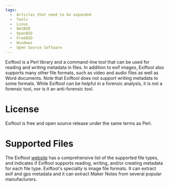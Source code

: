 ```yaml
---
tags:
  -  Articles that need to be expanded
  -  Tools
  -  Linux
  -  NetBSD
  -  OpenBSD
  -  FreeBSD
  -  Windows 
  -  Open Source Software
---
```

Exiftool is a Perl library and a command-line tool that can be used for
reading and writing metadata in files. In addition to exif images,
Exiftool also supports many other file formats, such as video and audio
files as well as Word documents. Note that Exiftool does not support
writing metadata to some formats. While Exiftool can be helpful in a
forensic analysis, it is not a forensic tool, nor is it an anti-forensic
tool.

# License

Exiftool is free and open source release under the same terms as Perl.

# Supported Files

The Exiftool
[website](http://www.sno.phy.queensu.ca/~phil/exiftool/#supported) has a
comprehensive list of the supported file types, and indicates if
Exiftool supports reading, writing, and/or creating metadata for each
file type. Exiftool's specialty is image file formats. It can extract
exif and gps metadata and it can extract Maker Notes from several
popular manufacturers.